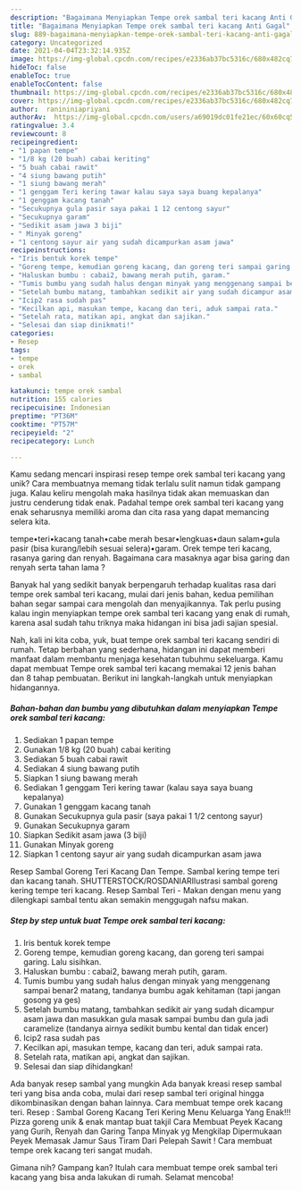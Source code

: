 ```yaml
---
description: "Bagaimana Menyiapkan Tempe orek sambal teri kacang Anti Gagal"
title: "Bagaimana Menyiapkan Tempe orek sambal teri kacang Anti Gagal"
slug: 889-bagaimana-menyiapkan-tempe-orek-sambal-teri-kacang-anti-gagal
category: Uncategorized
date: 2021-04-04T23:32:14.935Z
image: https://img-global.cpcdn.com/recipes/e2336ab37bc5316c/680x482cq70/tempe-orek-sambal-teri-kacang-foto-resep-utama.jpg
hideToc: false
enableToc: true
enableTocContent: false
thumbnail: https://img-global.cpcdn.com/recipes/e2336ab37bc5316c/680x482cq70/tempe-orek-sambal-teri-kacang-foto-resep-utama.jpg
cover: https://img-global.cpcdn.com/recipes/e2336ab37bc5316c/680x482cq70/tempe-orek-sambal-teri-kacang-foto-resep-utama.jpg
author:  ranininiapriyani
authorAv:  https://img-global.cpcdn.com/users/a69019dc01fe21ec/60x60cq50/avatar.jpg
ratingvalue: 3.4
reviewcount: 8
recipeingredient:
- "1 papan tempe"
- "1/8 kg (20 buah) cabai keriting"
- "5 buah cabai rawit"
- "4 siung bawang putih"
- "1 siung bawang merah"
- "1 genggam Teri kering tawar kalau saya saya buang kepalanya"
- "1 genggam kacang tanah"
- "Secukupnya gula pasir saya pakai 1 12 centong sayur"
- "Secukupnya garam"
- "Sedikit asam jawa 3 biji"
- " Minyak goreng"
- "1 centong sayur air yang sudah dicampurkan asam jawa"
recipeinstructions:
- "Iris bentuk korek tempe"
- "Goreng tempe, kemudian goreng kacang, dan goreng teri sampai garing. Lalu sisihkan."
- "Haluskan bumbu : cabai2, bawang merah putih, garam."
- "Tumis bumbu yang sudah halus dengan minyak yang menggenang sampai benar2 matang, tandanya bumbu agak kehitaman (tapi jangan gosong ya ges)"
- "Setelah bumbu matang, tambahkan sedikit air yang sudah dicampur asam jawa dan masukkan gula masak sampai bumbu dan gula jadi caramelize (tandanya airnya sedikit bumbu kental dan tidak encer)"
- "Icip2 rasa sudah pas"
- "Kecilkan api, masukan tempe, kacang dan teri, aduk sampai rata."
- "Setelah rata, matikan api, angkat dan sajikan."
- "Selesai dan siap dinikmati!"
categories:
- Resep
tags:
- tempe
- orek
- sambal

katakunci: tempe orek sambal 
nutrition: 155 calories
recipecuisine: Indonesian
preptime: "PT36M"
cooktime: "PT57M"
recipeyield: "2"
recipecategory: Lunch

---
```



Kamu sedang mencari inspirasi resep tempe orek sambal teri kacang yang unik? Cara membuatnya memang tidak terlalu sulit namun tidak gampang juga. Kalau keliru mengolah maka hasilnya tidak akan memuaskan dan justru cenderung tidak enak. Padahal tempe orek sambal teri kacang yang enak seharusnya memiliki aroma dan cita rasa yang dapat memancing selera kita.


tempe•teri•kacang tanah•cabe merah besar•lengkuas•daun salam•gula pasir (bisa kurang/lebih sesuai selera)•garam. Orek tempe teri kacang, rasanya garing dan renyah. Bagaimana cara masaknya agar bisa garing dan renyah serta tahan lama ?

Banyak hal yang sedikit banyak berpengaruh terhadap kualitas rasa dari tempe orek sambal teri kacang, mulai dari jenis bahan, kedua pemilihan bahan segar sampai cara mengolah dan menyajikannya. Tak perlu pusing kalau ingin menyiapkan tempe orek sambal teri kacang yang enak di rumah, karena asal sudah tahu triknya maka hidangan ini bisa jadi sajian spesial.


Nah, kali ini kita coba, yuk, buat tempe orek sambal teri kacang sendiri di rumah. Tetap berbahan yang sederhana, hidangan ini dapat memberi manfaat dalam membantu menjaga kesehatan tubuhmu sekeluarga. Kamu dapat membuat Tempe orek sambal teri kacang memakai 12 jenis bahan dan 8 tahap pembuatan. Berikut ini langkah-langkah untuk menyiapkan hidangannya.

<!--inarticleads1-->

##### Bahan-bahan dan bumbu yang dibutuhkan dalam menyiapkan Tempe orek sambal teri kacang:

1. Sediakan 1 papan tempe
1. Gunakan 1/8 kg (20 buah) cabai keriting
1. Sediakan 5 buah cabai rawit
1. Sediakan 4 siung bawang putih
1. Siapkan 1 siung bawang merah
1. Sediakan 1 genggam Teri kering tawar (kalau saya saya buang kepalanya)
1. Gunakan 1 genggam kacang tanah
1. Gunakan Secukupnya gula pasir (saya pakai 1 1/2 centong sayur)
1. Gunakan Secukupnya garam
1. Siapkan Sedikit asam jawa (3 biji)
1. Gunakan  Minyak goreng
1. Siapkan 1 centong sayur air yang sudah dicampurkan asam jawa


Resep Sambal Goreng Teri Kacang Dan Tempe. Sambal kering tempe teri dan kacang tanah. SHUTTERSTOCK/ROSDANIARIlustrasi sambal goreng kering tempe teri kacang. Resep Sambal Teri - Makan dengan menu yang dilengkapi sambal tentu akan semakin menggugah nafsu makan. 

<!--inarticleads2-->

##### Step by step untuk buat Tempe orek sambal teri kacang:

1. Iris bentuk korek tempe
1. Goreng tempe, kemudian goreng kacang, dan goreng teri sampai garing. Lalu sisihkan.
1. Haluskan bumbu : cabai2, bawang merah putih, garam.
1. Tumis bumbu yang sudah halus dengan minyak yang menggenang sampai benar2 matang, tandanya bumbu agak kehitaman (tapi jangan gosong ya ges)
1. Setelah bumbu matang, tambahkan sedikit air yang sudah dicampur asam jawa dan masukkan gula masak sampai bumbu dan gula jadi caramelize (tandanya airnya sedikit bumbu kental dan tidak encer)
1. Icip2 rasa sudah pas
1. Kecilkan api, masukan tempe, kacang dan teri, aduk sampai rata.
1. Setelah rata, matikan api, angkat dan sajikan.
1. Selesai dan siap dihidangkan!

Ada banyak resep sambal yang mungkin Ada banyak kreasi resep sambal teri yang bisa anda coba, mulai dari resep sambal teri original hingga dikombinasikan dengan bahan lainnya. Cara membuat tempe orek kacang teri. Resep : Sambal Goreng Kacang Teri Kering Menu Keluarga Yang Enak!!! Pizza goreng unik &amp; enak mantap buat takjil Cara Membuat Peyek Kacang yang Gurih, Renyah dan Garing Tanpa Minyak yg Mengkilap Dipermukaan Peyek Memasak Jamur Saus Tiram Dari Pelepah Sawit ! Cara membuat tempe orek kacang teri sangat mudah. 

Gimana nih? Gampang kan? Itulah cara membuat tempe orek sambal teri kacang yang bisa anda lakukan di rumah. Selamat mencoba!
